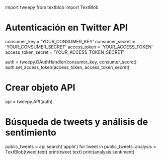 import tweepy
from textblob import TextBlob

# Autenticación en Twitter API
consumer_key = 'YOUR_CONSUMER_KEY'
consumer_secret = 'YOUR_CONSUMER_SECRET'
access_token = 'YOUR_ACCESS_TOKEN'
access_token_secret = 'YOUR_ACCESS_TOKEN_SECRET'

auth = tweepy.OAuthHandler(consumer_key, consumer_secret)
auth.set_access_token(access_token, access_token_secret)

# Crear objeto API
api = tweepy.API(auth)

# Búsqueda de tweets y análisis de sentimiento
public_tweets = api.search('apple')
for tweet in public_tweets:
    analysis = TextBlob(tweet.text)
    print(tweet.text)
    print(analysis.sentiment)
